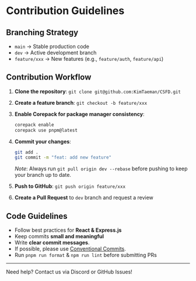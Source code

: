 # Contribution Guidelines

## Branching Strategy

- `main` → Stable production code
- `dev` → Active development branch
- `feature/xxx` → New features (e.g., `feature/auth`, `feature/api`)

## Contribution Workflow

1. **Clone the repository**: `git clone git@github.com:KimTaeman/CSFD.git`
2. **Create a feature branch**: `git checkout -b feature/xxx`
3. **Enable Corepack for package manager consistency**:
   ```sh
   corepack enable
   corepack use pnpm@latest
   ```
4. **Commit your changes**:

   ```sh
   git add .
   git commit -m "feat: add new feature"
   ```

   _Note_: Always run `git pull origin dev --rebase` before pushing to keep your branch up to date.

5. **Push to GitHub**: `git push origin feature/xxx`
6. **Create a Pull Request** to `dev` branch and request a review

## Code Guidelines

- Follow best practices for **React & Express.js**
- Keep commits **small and meaningful**
- Write **clear commit messages**.
- If possible, please use [Conventional Commits](https://www.conventionalcommits.org/).
- Run `pnpm run format` & `npm run lint` before submitting PRs

---

Need help? Contact us via Discord or GitHub Issues!
